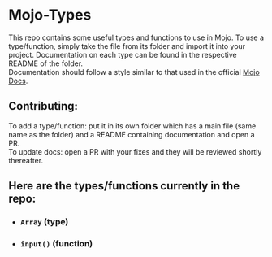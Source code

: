 # Mojo-Types

This repo contains some useful types and functions to use in Mojo. To use a type/function, simply take the file from its folder and import it into your project. Documentation on each type can be found in the respective README of the folder.
<br>
Documentation should follow a style similar to that used in the official [Mojo Docs](https://docs.modular.com/mojo/).

## Contributing:

To add a type/function: put it in its own folder which has a main file (same name as the folder) and a README containing documentation and open a PR.
<br>
To update docs: open a PR with your fixes and they will be reviewed shortly thereafter.

## Here are the types/functions currently in the repo:
 - ### `Array` (type)
 - ### `input()` (function)
